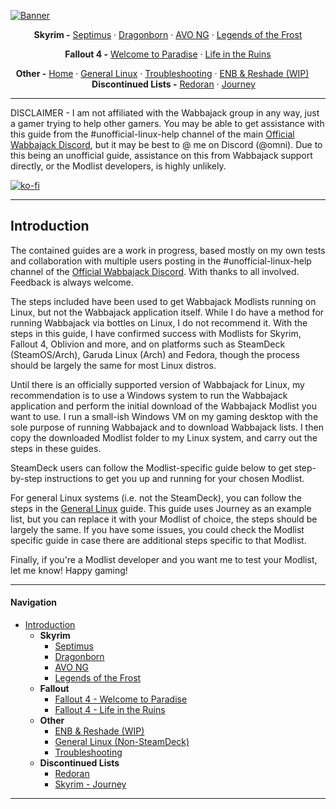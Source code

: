 [![Banner](https://github.com/Omni-guides/Wabbajack-Modlist-Linux/blob/main/images/WabbajackModlistsBanner2.png)](https://github.com/Omni-guides/Wabbajack-Modlist-Linux)

<p align="center"><b>Skyrim -</b> 
  <a href="https://github.com/Omni-guides/Wabbajack-Modlist-Linux/wiki/Skyrim:-Septimus">Septimus</a> ·
  <a href="https://github.com/Omni-guides/Wabbajack-Modlist-Linux/wiki/Skyrim:-Dragonborn">Dragonborn</a> ·
  <a href="https://github.com/Omni-guides/Wabbajack-Modlist-Linux/wiki/Skyrim-AVO-NG">AVO NG</a> ·
  <a href="https://github.com/Omni-guides/Wabbajack-Modlist-Linux/wiki/Skyrim:-Legends-of-the-Frost">Legends of the Frost</a>
</p>

<p align="center"><b>Fallout 4 -</b>
  <a href="https://github.com/Omni-guides/Wabbajack-Modlist-Linux/wiki/Fallout-4:-Welcome-to-Paradise">Welcome to Paradise</a> ·
  <a href="https://github.com/Omni-guides/Wabbajack-Modlist-Linux/wiki/Fallout-4:-LifeintheRuins">Life in the Ruins</a>
</p>

<p align="center"><b>Other -</b>
  <a href="https://github.com/Omni-guides/Wabbajack-Modlist-Linux/wiki">Home</a> ·
  <a href="https://github.com/Omni-guides/Wabbajack-Modlist-Linux/wiki/General-Linux-Guide">General Linux</a> ·
  <a href="https://github.com/Omni-guides/Wabbajack-Modlist-Linux/wiki/Troubleshooting">Troubleshooting</a> ·
  <a href="https://github.com/Omni-guides/Wabbajack-Modlist-Linux/wiki/WIP---ENB-&-Reshade-(In-Progress...)">ENB & Reshade (WIP)</a>
  &emsp; &emsp; <b>Discontinued Lists -</b>
  <a href="https://github.com/Omni-guides/Wabbajack-Modlist-Linux/wiki/Skyrim-Redoran">Redoran</a> ·
  <a href="https://github.com/Omni-guides/Wabbajack-Modlist-Linux/wiki/Withdrawn:--Skyrim-Journey">Journey</a>
</p>

---

DISCLAIMER - I am not affiliated with the Wabbajack group in any way, just a gamer trying to help other gamers. You may be able to get assistance with this guide from the #unofficial-linux-help channel of the main [Official Wabbajack Discord](https://discord.gg/wabbajack), but it may be best to @ me on Discord (@omni). Due to this being an unofficial guide, assistance on this from Wabbajack support directly, or the Modlist developers, is highly unlikely.

[![ko-fi](https://ko-fi.com/img/githubbutton_sm.svg)](https://ko-fi.com/D1D8H8WBD)

***

## Introduction

The contained guides are a work in progress, based mostly on my own tests and collaboration with multiple users posting in the #unofficial-linux-help channel of the [Official Wabbajack Discord](https://discord.gg/wabbajack). With thanks to all involved. Feedback is always welcome.

The steps included have been used to get Wabbajack Modlists running on Linux, but not the Wabbajack application itself. While I do have a method for running Wabbajack via bottles on Linux, I do not recommend it. With the steps in this guide, I have confirmed success with Modlists for Skyrim, Fallout 4, Oblivion and more, and on platforms such as SteamDeck (SteamOS/Arch), Garuda Linux (Arch) and Fedora, though the process should be largely the same for most Linux distros.

Until there is an officially supported version of Wabbajack for Linux, my recommendation is to use a Windows system to run the Wabbajack application and perform the initial download of the Wabbajack Modlist you want to use. I run a small-ish Windows VM on my gaming desktop with the sole purpose of running Wabbajack and to download Wabbajack lists. I then copy the downloaded Modlist folder to my Linux system, and carry out the steps in these guides.

SteamDeck users can follow the Modlist-specific guide below to get step-by-step instructions to get you up and running for your chosen Modlist.

For general Linux systems (i.e. not the SteamDeck), you can follow the steps in the [General Linux](https://github.com/Omni-guides/Wabbajack-Modlist-Linux/wiki/General-Linux-Guide) guide. This guide uses Journey as an example list, but you can replace it with your Modlist of choice, the steps should be largely the same. If you have some issues, you could check the Modlist specific guide in case there are additional steps specific to that Modlist.

Finally, if you're a Modlist developer and you want me to test your Modlist, let me know! Happy gaming!

***

#### Navigation
- [Introduction](https://github.com/Omni-guides/Wabbajack-Modlist-Linux/wiki)  
  - **Skyrim**
    - [Septimus](https://github.com/Omni-guides/Wabbajack-Modlist-Linux/wiki/Skyrim:-Septimus)
    - [Dragonborn](https://github.com/Omni-guides/Wabbajack-Modlist-Linux/wiki/Skyrim:-Dragonborn)
    - [AVO NG](https://github.com/Omni-guides/Wabbajack-Modlist-Linux/wiki/Skyrim-AVO-NG)
    - [Legends of the Frost](https://github.com/Omni-guides/Wabbajack-Modlist-Linux/wiki/Skyrim:-Legends-of-the-Frost)
  - **Fallout**
    - [Fallout 4 - Welcome to Paradise](https://github.com/Omni-guides/Wabbajack-Modlist-Linux/wiki/Fallout-4:-Welcome-to-Paradise)
    - [Fallout 4 - Life in the Ruins](https://github.com/Omni-guides/Wabbajack-Modlist-Linux/wiki/Fallout-4:-Life-in-the-Ruins)
  - **Other**
    - [ENB & Reshade (WIP)](https://github.com/Omni-guides/Wabbajack-Modlist-Linux/wiki/WIP---ENB-&-Reshade-(In-Progress...))
    - [General Linux (Non-SteamDeck)](https://github.com/Omni-guides/Wabbajack-Modlist-Linux/wiki/General-Linux-Guide) 
    - [Troubleshooting](https://github.com/Omni-guides/Wabbajack-Modlist-Linux/wiki/Troubleshooting)
  - **Discontinued Lists**
    - [Redoran](https://github.com/Omni-guides/Wabbajack-Modlist-Linux/wiki/Skyrim-Redoran)
    - [Skyrim - Journey](https://github.com/Omni-guides/Wabbajack-Modlist-Linux/wiki/Withdrawn:--Skyrim-Journey)
 

***
